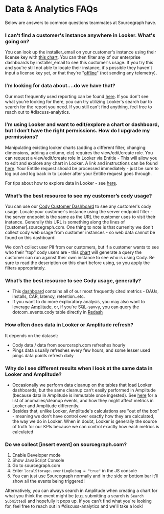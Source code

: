 # Data & Analytics FAQs

Below are answers to common questions teammates at Sourcegraph have.

### I can't find a customer's instance anywhere in Looker. What's going on?

You can look up the installer_email on your customer's instance using their license key with [this chart](https://sourcegraph.looker.com/looks/1597?toggle=fil). You can then filter any of our enterprise dashboards by installer_email to see this customer's usage. If you try this and you're still not able to locate their instance, it's possible they haven't input a license key yet, or that they're "[offline](https://sourcegraph.looker.com/looks/1527)" (not sending any telemetry).

### I’m looking for data about….do we have that?

Our most frequently used reporting can be found [here](reports.md#notable-reports). If you don't see what you're looking for there, you can try utilizing Looker's search bar to search for the report you need. If you still can't find anything, feel free to reach out to #discuss-analytics.

### I’m using Looker and want to edit/explore a chart or dashboard, but I don’t have the right permissions. How do I upgrade my permissions?

Manipulating existing looker charts (adding a different filter, changing dimensions, adding a column, etc) requires the view/edit/create role. You can request a view/edit/create role in Looker via Entitle - This will allow you to edit and explore any chart in Looker. A link and instructions can be found [here](reports.md#how-do-i-get-access-to-looker). Your Entitle request should be processed immediately - just be sure to log out and log back in to Looker after your Entitle request goes through.

For tips about how to explore data in Looker - see [here](reports.md#how-to-use-looker).

### What’s the best resource to see my customer’s cody usage?

You can use our [Cody Customer Dashboard](https://sourcegraph.looker.com/dashboards/503?Server+Endpoint=podium.sourcegraphcloud.com&Date=30+day&Minutes+Saved+per+Chat=5&Minutes+Saved+per+Command+=5&Minutes+Saved+per+Completion+=2) to see any customer's cody usage. Locate your customer's instance using the server endpoint filter - the server endpoint is the same as the URL the customer uses to visit their instance. Generally this URL is something along the lines of [customer].sourcegraph.com. One thing to note is that currenlty we don't collect cody web usage from customer instances - so web data cannot be found on this dashboard.

We don't collect user PII from our customers, but if a customer wants to see who their "top" cody users are - this [chart](https://sourcegraph.looker.com/looks/1707?toggle=fil,pik) will generate a query the customer can run against their own instance to see who is using Cody. Be sure to read the description on this chart before using, so you apply the filters appropriately.

### What’s the best resource to see Cody usage, generally?

- This [dashboard](https://sourcegraph.looker.com/dashboards/476?Server+Endpoint=&IDE=) contains all of our most frequently cited metrics - DAUs, installs, CAR, latency, retention..etc.
- If you want to do more exploratory analysis, you may also want to leverage [Amplitude](amplitude.md#amplitude), or, if you're SQL-savvy, you can query the dotcom_events.cody table directly in [Redash](reports.md##what-is-redash)

### How often does data in Looker or Amplitude refresh?

It depends on the dataset:

- Cody data / data from sourceraph.com refreshes hourly
- Pings data usually refreshes every few hours, and some lesser used pings data points refresh daily

### Why do I see different results when I look at the same data in Looker and Amplitude?

- Occasionally we perform data cleanup on the tables that load Looker dashboards, but the same cleanup can't easily performed in Amplitude (because data in Amplitude is immutable once ingested). See [here](https://docs.google.com/spreadsheets/d/1VM6sbPZ9sY9lt-ngya706n2dIKZrvMA_0O1FtGj6Qh4/edit#gid=0) for a list of anomalies/cleanup events, and how they might affect metrics in Looker and Amplitude differently.
- Besides that, unlike Looker, Amplitude's calculations are "out of the box" - meaning we don't have control over exactly how they are calculated, the way we do in Looker. When in doubt, Looker is generally the source of truth for our KPIs because we can control exactly how each metrics is calculated

### Do we collect [insert event] on sourcegraph.com?

1. Enable Developer mode
2. Show JavaScript Console
3. Go to sourcegraph.com
4. Enter `localStorage.eventLogDebug = "true"` in the JS console
5. You can just use Sourcegraph normally and in the side or bottom bar it'll show all the events being triggered!

Alternatively, you can always search in Amplitude when creating a chart for what you think the event might be (e.g. submitting a search is `Search Submitted`) and hopefully it pops up. If you can't find what you're looking for, feel free to reach out in #discuss-analytics and we'll take a look!
